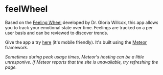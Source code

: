 feelWheel
=========
Based on the [Feeling Wheel](http://blogs.edweek.org/teachers/coaching_teachers/2014/03/cultivating_emotional_resilien.html) developed by Dr. Gloria Willcox, this app allows you to track your emotional state over time. Feelings are tracked on a per user basis and can be reviewed to discover trends.

Give the app a try [here](http://feelwheel.meteor.com/) (it's mobile friendly). It's built using the [Meteor](http://www.meteor.com) framework.

*Sometimes during peak usage times, Meteor's hosting can be a little unresponive. If Meteor reports that the site is unavailable, try refreshing the page.*
